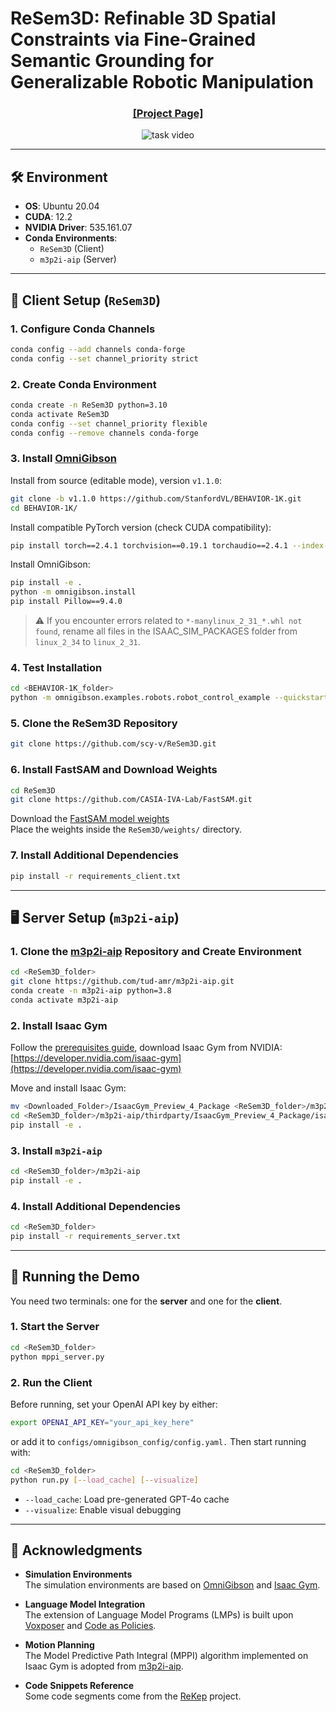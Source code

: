 # ReSem3D: Refinable 3D Spatial Constraints via Fine-Grained Semantic Grounding for Generalizable Robotic Manipulation

<h3 align="center">
  <a href="https://resem3d.github.io/">[Project Page]</a>
</h3>

<p align="center">
  <img src="videos/task.gif" alt="task video">
</p>

---

## 🛠️ Environment

- **OS**: Ubuntu 20.04  
- **CUDA**: 12.2  
- **NVIDIA Driver**: 535.161.07  
- **Conda Environments**:  
  - `ReSem3D` (Client)  
  - `m3p2i-aip` (Server)  

---

## 🔧 Client Setup (`ReSem3D`)

### 1. Configure Conda Channels

```bash
conda config --add channels conda-forge
conda config --set channel_priority strict
```

### 2. Create Conda Environment

```bash
conda create -n ReSem3D python=3.10 
conda activate ReSem3D
conda config --set channel_priority flexible
conda config --remove channels conda-forge
```

### 3. Install [OmniGibson](https://behavior.stanford.edu/omnigibson/getting_started/installation.html)

Install from source (editable mode), version `v1.1.0`:

```bash
git clone -b v1.1.0 https://github.com/StanfordVL/BEHAVIOR-1K.git
cd BEHAVIOR-1K/
```

Install compatible PyTorch version (check CUDA compatibility):

```bash
pip install torch==2.4.1 torchvision==0.19.1 torchaudio==2.4.1 --index-url https://download.pytorch.org/whl/cu118
```

Install OmniGibson:

```bash
pip install -e .
python -m omnigibson.install
pip install Pillow==9.4.0
```

> ⚠️ If you encounter errors related to `*-manylinux_2_31_*.whl not found`, rename all files in the ISAAC_SIM_PACKAGES folder from `linux_2_34` to `linux_2_31`.

### 4. Test Installation

```bash
cd <BEHAVIOR-1K_folder>
python -m omnigibson.examples.robots.robot_control_example --quickstart
```

### 5. Clone the ReSem3D Repository

```bash
git clone https://github.com/scy-v/ReSem3D.git
```

### 6. Install FastSAM and Download Weights

```bash
cd ReSem3D
git clone https://github.com/CASIA-IVA-Lab/FastSAM.git
```

Download the [FastSAM model weights](https://drive.usercontent.google.com/download?id=1m1sjY4ihXBU1fZXdQ-Xdj-mDltW-2Rqv&export=download)  
Place the weights inside the `ReSem3D/weights/` directory.

### 7. Install Additional Dependencies
```bash
pip install -r requirements_client.txt
```
---

## 🖥️ Server Setup (`m3p2i-aip`)

### 1. Clone the [m3p2i-aip](https://github.com/tud-amr/m3p2i-aip.git) Repository and Create Environment

```bash
cd <ReSem3D_folder>
git clone https://github.com/tud-amr/m3p2i-aip.git
conda create -n m3p2i-aip python=3.8
conda activate m3p2i-aip
```

### 2. Install Isaac Gym

Follow the [prerequisites guide](https://github.com/tud-amr/m3p2i-aip/blob/master/thirdparty/README.md), download Isaac Gym from NVIDIA:[https://developer.nvidia.com/isaac-gym](https://developer.nvidia.com/isaac-gym)

Move and install Isaac Gym:

```bash
mv <Downloaded_Folder>/IsaacGym_Preview_4_Package <ReSem3D_folder>/m3p2i-aip/thirdparty/
cd <ReSem3D_folder>/m3p2i-aip/thirdparty/IsaacGym_Preview_4_Package/isaacgym/python
pip install -e .
```

### 3. Install `m3p2i-aip`

```bash
cd <ReSem3D_folder>/m3p2i-aip
pip install -e .
```

### 4. Install Additional Dependencies

```bash
cd <ReSem3D_folder>
pip install -r requirements_server.txt
```

---

## 🚀 Running the Demo

You need two terminals: one for the **server** and one for the **client**.

### 1. Start the Server

```bash
cd <ReSem3D_folder>
python mppi_server.py
```

### 2. Run the Client
Before running, set your OpenAI API key by either:
```bash
export OPENAI_API_KEY="your_api_key_here"
```
or add it to `configs/omnigibson_config/config.yaml.` Then start running with:
```bash
cd <ReSem3D_folder>
python run.py [--load_cache] [--visualize]
```

- `--load_cache`: Load pre-generated GPT-4o cache  
- `--visualize`: Enable visual debugging

---

## 🙏 Acknowledgments

- **Simulation Environments**  
  The simulation environments are based on [OmniGibson](https://behavior.stanford.edu/omnigibson/getting_started/installation.html) and [Isaac Gym](https://developer.nvidia.com/isaac-gym).

- **Language Model Integration**  
  The extension of Language Model Programs (LMPs) is built upon [Voxposer](https://voxposer.github.io/) and [Code as Policies](https://code-as-policies.github.io/).

- **Motion Planning**  
  The Model Predictive Path Integral (MPPI) algorithm implemented on Isaac Gym is adopted from [m3p2i-aip](https://autonomousrobots.nl/paper_websites/m3p2i-aip).

- **Code Snippets Reference**  
  Some code segments come from the [ReKep](https://rekep-robot.github.io/) project.


